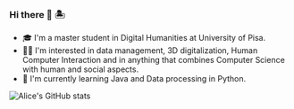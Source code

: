 ### Hi there 👋 🏝

- 🎓 I'm a master student in Digital Humanities at University of Pisa.
- 👩‍💻 I'm interested in data management, 3D digitalization, Human Computer Interaction and in anything that combines Computer Science with human and social aspects.
- 🧠 I'm currently learning Java and Data processing in Python.

![Alice's GitHub stats](https://github-readme-stats.vercel.app/api?username=alisola21&theme=onedark&show_icons=true)
